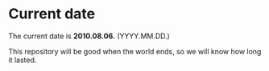 # Current date

The current date is **2010.08.06.** (YYYY.MM.DD.)

This repository will be good when the world ends, so we will know how long it lasted.